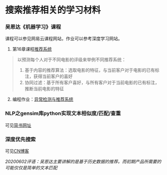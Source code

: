 # 搜索推荐相关的学习材料

### 吴恩达《机器学习》课程
课程可以参见网易云课程网站，作业可以参考深度学习网站。
1. 第16章课程[推荐系统](https://study.163.com/course/courseMain.htm?courseId=1210076550&_trace_c_p_k2_=b6bc627696084d5580979292387edc7c)


>以预测每个人对于不同电影的评级来举例不同推荐系统：
>1. 基于内容的推荐算法：选取电影的特征，与当前客户对于电影的已有标注，获得当前客户的喜好
>2. 协同过滤：基于所有客户喜好，与所有客户对于当前电影的已有标注，推断当前电影的特征

2. 编程作业：[异常检测与推荐系统](https://ai.deepshare.net/detail/p_5df99dfe8c83a_qMnAGRok/6)

### NLP之gensim库python实现文本相似度/匹配/查重
可见[简书网址](https://www.jianshu.com/p/44b43d65d568)

### 深度优先搜索
可见[CN博客](https://www.cnblogs.com/Jimmy1988/p/8184192.html)


*20200602评语：吴恩达主要讲解的是基于历史数据的推荐。而初期产品所需要的可能仅仅是简单的文本匹配*

